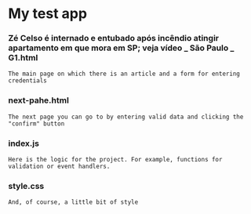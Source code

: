 # My test app



### Zé Celso é internado e entubado após incêndio atingir apartamento em que mora em SP; veja vídeo _ São Paulo _ G1.html

```
The main page on which there is an article and a form for entering credentials
```

### next-pahe.html

```
The next page you can go to by entering valid data and clicking the "confirm" button
```

### index.js

```
Here is the logic for the project. For example, functions for validation or event handlers.
```

### style.css

```
And, of course, a little bit of style
```
